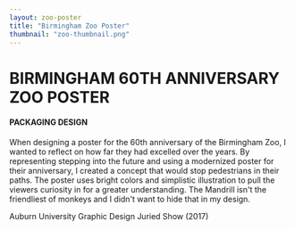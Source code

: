 ```yaml
---
layout: zoo-poster
title: "Birmingham Zoo Poster"
thumbnail: "zoo-thumbnail.png"
---
```

# BIRMINGHAM 60TH ANNIVERSARY ZOO POSTER

#### PACKAGING DESIGN

When designing a poster for the 60th anniversary of the Birmingham Zoo, I wanted to reflect on how far they had excelled over the years. By representing stepping into the future and using a modernized poster for their anniversary, I created a concept that would stop pedestrians in their paths. The poster uses bright colors and simplistic illustration to pull the viewers curiosity in for a greater understanding. The Mandrill isn't the friendliest of monkeys and I didn't want to hide that in my design.

Auburn University Graphic Design Juried Show (2017)
